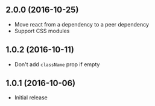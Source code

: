 ## 2.0.0 (2016-10-25)

* Move react from a dependency to a peer dependency
* Support CSS modules

## 1.0.2 (2016-10-11)

* Don't add `className` prop if empty

## 1.0.1 (2016-10-06)

* Initial release
